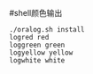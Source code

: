 #shell颜色输出

```shell
./oralog.sh install
logred red
loggreen green
logyellow yellow
logwhite white
```

